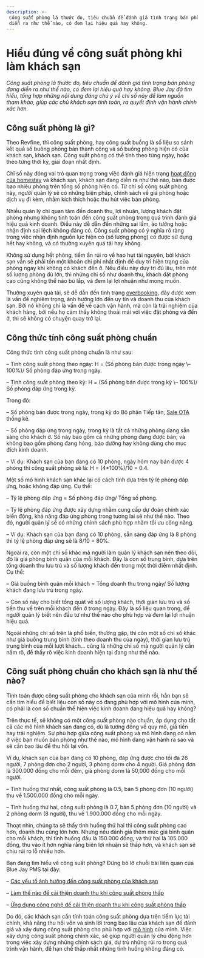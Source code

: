 ```yaml
---
description: >-
 Công suất phòng là thước đo, tiêu chuẩn để đánh giá tình trạng bán phòng đang
 diễn ra như thế nào, có đem lại hiệu quả hay không.
---
```


# Hiểu đúng về công suất phòng khi làm khách sạn

_Công suất phòng là thước đo, tiêu chuẩn để đánh giá tình trạng bán phòng đang diễn ra như thế nào, có đem lại hiệu quả hay không. Blue Jay đã tìm hiểu, tổng hợp những nội dung đáng chú ý về chỉ số này để làm nguồn tham khảo, giúp các chủ khách sạn tính toán, ra quyết định vận hành chính xác hơn._

## Công suất phòng là gì?

Theo Revfine, thì công suất phòng, hay công suất buồng là số liệu so sánh kết quả số buông phòng bán thành công và số buồng phòng hiện có của khách sạn, khách sạn. Công suất phòng có thể tính theo từng ngày, hoặc theo từng thời kỳ, giai đoạn nhất định.

Chỉ số này đóng vai trò quan trọng trong việc đánh giá hiện trạng [hoạt động của homestay](https://www.bluejaypms.com/article/marketing-homestay-124) và khách sạn, khách sạn đang diễn ra như thế nào, bán được bao nhiêu phòng trên tổng số phòng hiện có. Từ chỉ số công suất phòng này, người quản lý sẽ có những biện pháp, chính sách về giá phòng hoặc dịch vụ đi kèm, nhằm kích thích hoặc thu hút việc bán phòng.

Nhiều quản lý chỉ quan tâm đến doanh thu, lợi nhuận, lượng khách đặt phòng nhưng không tính toán đến công suất phòng trong quá trình đánh giá hiệu quả kinh doanh. Điều này dễ dẫn đến những sai lầm, ảo tưởng hoặc nhận định sai lệch không đáng có. Công suất phòng có ý nghĩa rõ ràng trong việc nhận định nguồn lực hiện có (số lượng phòng) có được sử dụng hết hay không, và có thường xuyên quá tải hay không.

Không sử dụng hết phòng, tiềm ẩn rủi ro về hao hụt tài nguyên, bởi khách sạn vẫn sẽ phải tốn một khoản chi phí nhất định để duy trì hiện trạng của phòng ngay khi không có khách đến ở. Nếu điều này duy trì đủ lâu, trên một số lượng phòng đủ lớn, thì những chỉ số như doanh thu, khách đặt phòng cao cũng không thể nào bù lắp, và đem lại lợi nhuận như mong muốn.

Thường xuyên quá tải, sẽ dễ dẫn đến tình trạng [overbooking](https://www.bluejaypms.com/article/overbooking-nguy-hiem-nhu-the-nao-113), đây được xem là vấn đề nghiêm trọng, ảnh hưởng lớn đến uy tín và doanh thu của khách sạn. Bởi nó không chỉ là vấn đề về cách vận hành, mà còn là trải nghiệm của khách hàng, bởi nếu họ cảm thấy không thoải mái với việc đặt phòng và đến ở, thì sẽ không có chuyện quay trở lại.

## Công thức tính công suất phòng chuẩn

Công thức tính công suất phòng chuẩn là như sau:

– Tính công suất phòng theo ngày: H = (Số phòng bán được trong ngày \– 100%)/ Số phòng đáp ứng trong ngày.

– Tính công suất phòng theo kỳ: H = (Số phòng bán được trong kỳ \– 100%)/ Số phòng đáp ứng trong kỳ.

Trong đó:

– Số phòng bán được trong ngày, trong kỳ do Bộ phận Tiếp tân, [Sale OTA](https://bluejaypms.com/article/sales-ota-va-tam-quan-trong-voi-homestay-150) thống kê.

– Số phòng đáp ứng trong ngày, trong kỳ là tất cả những phòng đang sẵn sàng cho khách ở. Số này bao gồm cả những phòng đang được bán; và không bao gồm phòng đang hỏng, bảo dưỡng hay không dùng cho mục đích kinh doanh.

– Ví dụ: Khách sạn của bạn đang có 10 phòng, ngày hôm nay bán được 4 phòng thì công suất phòng sẽ là: H = (4\*100%)/10 = 0.4.

Một số mô hình khách sạn khác lại có cách tính dựa trên tỷ lệ phòng đáp ứng, hoặc không đáp ứng. Cụ thể:

– Tỷ lệ phòng đáp ứng = Số phòng đáp ứng/ Tổng số phòng.

– Tỷ lệ phòng đáp ứng được xây dựng nhằm cung cấp dự đoán chính xác biến động, khả năng đáp ứng phòng trong tương lai sẽ như thế nào. Theo đó, người quản lý sẽ có những chính sách phù hợp nhằm tối ưu công năng.

– Ví dụ: Khách sạn của bạn đang có 10 phòng, sẵn sàng đáp ứng là 8 phòng thì tỷ lệ phòng đáp ứng sẽ là 8/10 = 80%.

Ngoài ra, còn một chỉ số khác mà người làm quản lý khách sạn nên theo dõi, đó là giá phòng bình quân của mỗi khách. Đây là con số trung bình, dựa trên tổng doanh thu lưu trú và số lượng khách đến trong một thời điểm nhất định. Cụ thể:

– Giá buồng bình quân mỗi khách = Tổng doanh thu trong ngày/ Số lượng khách đang lưu trú trong ngày.

– Con số này cho biết tổng quát về số lượng khách, thời gian lưu trú và số tiền thu về trên mỗi khách đến ở trong ngày. Đây là số liệu quan trọng, để người quản lý biết nên đầu tư như thế nào cho phù hợp và đem lại lợi nhuận hiệu quả.

Ngoài những chỉ số trên là phổ biến, thường gặp, thì còn một số chỉ số khác như giá buồng trung bình (tính theo doanh thu của ngày), thời gian lưu trú trung bình của mỗi lượt khách… cũng là những chỉ số mà người quản lý cần nắm rõ, để thấy rõ việc kinh doanh hiện tại đang như thế nào.

## Công suất phòng chuẩn cho khách sạn là như thế nào?

Tính toán được công suất phòng cho khách sạn của mình rồi, hẳn bạn sẽ cần tìm hiểu để biết liệu con số này có đang phù hợp với mô hình của mình, có phải là con số chuẩn thể hiện việc kinh doanh đang hiệu quả hay không?

Trên thực tế, sẽ không có một công suất phòng nào chuẩn, áp dụng cho tất cả các mô hình khách sạn đang có, dù là tương đồng về quy mô, giá tiền hay trải nghiệm. Sự phù hợp giữa công suất phòng và mô hình đang có nằm ở việc bạn muốn bán phòng như thế nào, mô hình đang vận hành ra sao và sẽ cần bao lâu để thu hồi lại vốn.

Ví dụ, khách sạn của bạn đang có 10 phòng, đáp ứng được cho tối đa 26 người, 7 phòng đơn cho 2 người, 3 phòng dorm cho 4 người. Giá phòng đơn là 300.000 đồng cho mỗi đêm, giá phòng dorm là 50,000 đồng cho mỗi người.

– Tình huống thứ nhất, công suất phòng là 0.5, bán 5 phòng đơn (10 người) thu về 1.500.000 đồng cho mỗi ngày.

– Tình huống thứ hai, công suất phòng là 0.7, bán 5 phòng đơn (10 người) và 2 phòng dorm (8 người), thu về 1.900.000 đồng cho mỗi ngày.

Thoạt nhìn, chúng ta sẽ thấy tình huống thứ hai thì công suất phòng cao hơn, doanh thu cũng lớn hơn. Nhưng nếu đánh giá thêm mức giá bình quân cho mỗi khách, thì tình huống đầu là 150.000 đồng, và thứ hai là 105.000 đồng, thu vào ít hơn nghĩa rằng biên lợi nhuận sẽ thấp hơn, và khách sạn sẽ chịu rủi ro lỗ nhiều hơn.

Bạn đang tìm hiểu về công suất phòng? Đừng bỏ lỡ chuỗi bài liên quan của Blue Jay PMS tại đây:

– [Các yếu tố ảnh hưởng đến công suất phòng của khách sạn](https://bluejaypms.com/article/cong-suat-phong-yeu-to-147)

– [Làm thế nào để cải thiện doanh thu khi công suất phòng thấp](https://bluejaypms.com/article/cai-thien-cong-suat-phong-thap-148)

– [Ứng dụng công nghệ để cải thiện doanh thu khi công suất phòng thấp](https://bluejaypms.com/article/cong-nghe-cai-thien-cong-suat-phong-thap-149)

Do đó, các khách sạn cần tính toán công suất phòng dựa trên tiềm lực tài chính, khả năng thu hồi vốn và sinh lời trong bao lâu của khách sạn để đánh giá và xây dựng công suất phòng cho phù hợp với [mô hình](https://www.bluejaypms.com/article/5-xu-huong-thinh-hanh-khach-san-2021-135) của mình. Việc xây dựng công suất phòng chính xác, sẽ giúp người quản lý chủ động hơn trong việc xây dựng những chính sách giá, dự trù những rủi ro trong quá trình vận hành, để hạn chế thấp nhất những tình huống không đáng có.
